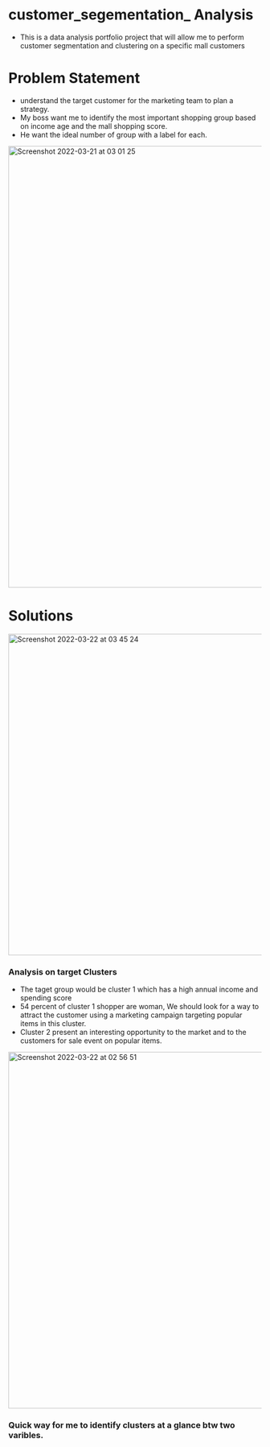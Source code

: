 # customer_segementation_ Analysis
- This is a data analysis portfolio project that will allow me to perform customer segmentation and clustering on a specific mall customers

# Problem Statement
* understand the target customer for the marketing team to plan a strategy.
* My boss want me to identify the most important shopping group based on income age and the mall shopping score.
* He want the ideal number of group with a label for each.  


<img width="878" alt="Screenshot 2022-03-21 at 03 01 25" src="https://user-images.githubusercontent.com/56441231/159399637-44d38610-6eb8-4513-9d8b-866a196059a1.png">




# Solutions
<img width="639" alt="Screenshot 2022-03-22 at 03 45 24" src="https://user-images.githubusercontent.com/56441231/159397746-23bd89a8-5a47-4edd-b3eb-8289f915076e.png">

###  Analysis on target Clusters
* The taget group would be cluster 1 which has a high annual income and spending score
* 54 percent of cluster 1 shopper are woman, We should look for a way to attract the customer using a marketing campaign targeting popular items in this cluster.
* Cluster 2 present an interesting opportunity to the market and to the customers for sale event on popular items.

<img width="709" alt="Screenshot 2022-03-22 at 02 56 51" src="https://user-images.githubusercontent.com/56441231/159395993-8760ac91-1f9b-4bbf-859a-e490a50508f4.png">

### Quick way for me to identify clusters at a glance btw two varibles.


